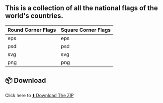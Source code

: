 ## This is a collection of all the national flags of the world's countries.

| Round Corner Flags | Square Corner Flags |
|--------------------|---------------------|
| eps                | eps                 |
| psd                | psd                 |
| svg                | svg                 |
| png                | png                 |

## 📦 Download

Click here to [⬇️ Download The ZIP](https://github.com/neyaznafiz/flagpack/archive/refs/heads/main.zip)
